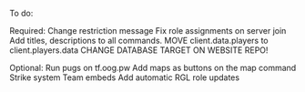 To do:

Required:
Change restriction message
Fix role assignments on server join
Add titles, descriptions to all commands.
MOVE client.data.players to client.players.data
CHANGE DATABASE TARGET ON WEBSITE REPO!


Optional:
Run pugs on tf.oog.pw
Add maps as buttons on the map command
Strike system
Team embeds
Add automatic RGL role updates
